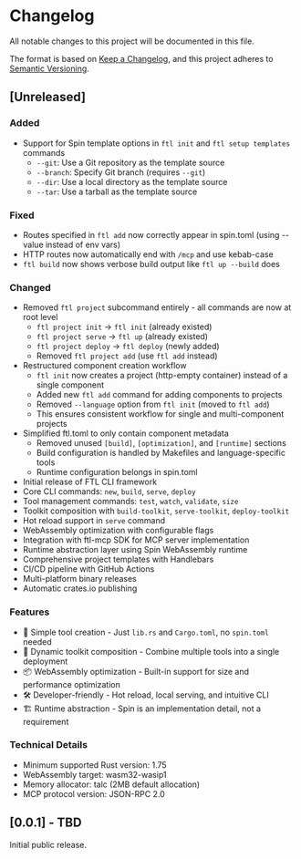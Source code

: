 # Changelog

All notable changes to this project will be documented in this file.

The format is based on [Keep a Changelog](https://keepachangelog.com/en/1.0.0/),
and this project adheres to [Semantic Versioning](https://semver.org/spec/v2.0.0.html).

## [Unreleased]

### Added
- Support for Spin template options in `ftl init` and `ftl setup templates` commands
  - `--git`: Use a Git repository as the template source
  - `--branch`: Specify Git branch (requires `--git`)
  - `--dir`: Use a local directory as the template source
  - `--tar`: Use a tarball as the template source

### Fixed
- Routes specified in `ftl add` now correctly appear in spin.toml (using --value instead of env vars)
- HTTP routes now automatically end with `/mcp` and use kebab-case
- `ftl build` now shows verbose build output like `ftl up --build` does

### Changed
- Removed `ftl project` subcommand entirely - all commands are now at root level
  - `ftl project init` → `ftl init` (already existed)
  - `ftl project serve` → `ftl up` (already existed)
  - `ftl project deploy` → `ftl deploy` (newly added)
  - Removed `ftl project add` (use `ftl add` instead)
- Restructured component creation workflow
  - `ftl init` now creates a project (http-empty container) instead of a single component
  - Added new `ftl add` command for adding components to projects
  - Removed `--language` option from `ftl init` (moved to `ftl add`)
  - This ensures consistent workflow for single and multi-component projects
- Simplified ftl.toml to only contain component metadata
  - Removed unused `[build]`, `[optimization]`, and `[runtime]` sections
  - Build configuration is handled by Makefiles and language-specific tools
  - Runtime configuration belongs in spin.toml
- Initial release of FTL CLI framework
- Core CLI commands: `new`, `build`, `serve`, `deploy`
- Tool management commands: `test`, `watch`, `validate`, `size`
- Toolkit composition with `build-toolkit`, `serve-toolkit`, `deploy-toolkit`
- Hot reload support in `serve` command
- WebAssembly optimization with configurable flags
- Integration with ftl-mcp SDK for MCP server implementation
- Runtime abstraction layer using Spin WebAssembly runtime
- Comprehensive project templates with Handlebars
- CI/CD pipeline with GitHub Actions
- Multi-platform binary releases
- Automatic crates.io publishing

### Features
- 🚀 Simple tool creation - Just `lib.rs` and `Cargo.toml`, no `spin.toml` needed
- 🔧 Dynamic toolkit composition - Combine multiple tools into a single deployment
- 📦 WebAssembly optimization - Built-in support for size and performance optimization
- 🛠️ Developer-friendly - Hot reload, local serving, and intuitive CLI
- 🏗️ Runtime abstraction - Spin is an implementation detail, not a requirement

### Technical Details
- Minimum supported Rust version: 1.75
- WebAssembly target: wasm32-wasip1
- Memory allocator: talc (2MB default allocation)
- MCP protocol version: JSON-RPC 2.0

## [0.0.1] - TBD

Initial public release.